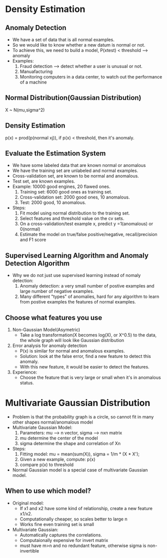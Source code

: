 # Density Estimation
## Anomaly Detection
* We have a set of data that is all normal examples.
* So we would like to know whether a new datum is normal or not.
* To achieve this, we need to build a model, P(xtest) < threshold --> anomaly
* Examples: 
    1. Fraud detection --> detect whether a user is unusual or not.
    2. Manuafacturing
    3. Monitoring computers in a data center, to watch out the performance of a machine

## Normal Distribution(Gaussian Distribution)
X ~ N(mu,sigma^2)

## Density Estimation
p(x) = prod(p(normal xj)), if p(x) < threshold, then it's anomaly.  

## Evaluate the Estimation System
* We have some labeled data that are known normal or anomalous
* We have the training set are unlabeled and normal examples.
* Cross-validation set, are known to be normal and anomalous. 
* Test set, are known examples.
* Example: 10000 good engines, 20 flawed ones.
    1. Training set: 6000 good ones as training set.
    2. Cross-validation set: 2000 good ones, 10 anomalous.
    3. Test: 2000 good, 10 anomalous.
* Steps:
    1. Fit model using normal distribution to the training set.
    2. Select features and threshold value on the cv sets.
    3. On a cross-validation/test example x, predict y =1(anomalous) or 0(normal)
    4. Estimate the model on true/false positive/negative, recall/precision and F1 score
    
## Supervised Learning Algorithm and Anomaly Detection Algorithm
* Why we do not just use supervised learning instead of nomaly detection:
    1. Anomaly detection: a very small number of postive examples and large number of negative examples.
    2. Many different "types" of anomalies, hard for any algorithm to learn from postive examples the features of normal
     examples.

## Choose what features you use
1. Non-Gaussian Model(Asymetric)
    * Take a log transformation(X becomes log(X), or X^0.5) to the data, the whole graph will look like Gaussian distribution
2. Error analysis for anomaly detection
    * P(x) is similar for normal and anomalous examples.
    * Solution: look at the false error, find a new feature to detect this anomaly.
    * With this new feature, it would be easier to detect the features.
3. Experience:
    * Choose the feature that is very large or small when it's in anomalous status.
    
# Multivariate Gaussian Distribution
* Problem is that the probability graph is a circle, so cannot fit in many other shapes normal/anomalous model
* Multivariate Gaussian Model:
    1. Parameters: mu --> n vector, sigma --> nxn matrix
    2. mu determine the center of the model
    3. sigma determine the shape and correlation of Xn
* Steps:
    1. Fitting model: mu = mean(sum(X)), sigma = 1/m * (X * X');
    2. Given a new example, compute: p(x)
    3. compare p(x) to threshold
* Normal Gaussian model is a special case of multivariate Gaussian model.
## When to use which model?
* Original model: 
    * If x1 and x2 have some kind of relationship, create a new feature x1/x2.
    * Computationally cheaper, so scales better to large n
    * Works fine even training set is small
* Multivariate Gaussian: 
    * Automatically captures the correlations.
    * Computaionally expensive for invert matrix
    * must have m>n and no redundant feature, otherwise sigma is non-invertible
    
